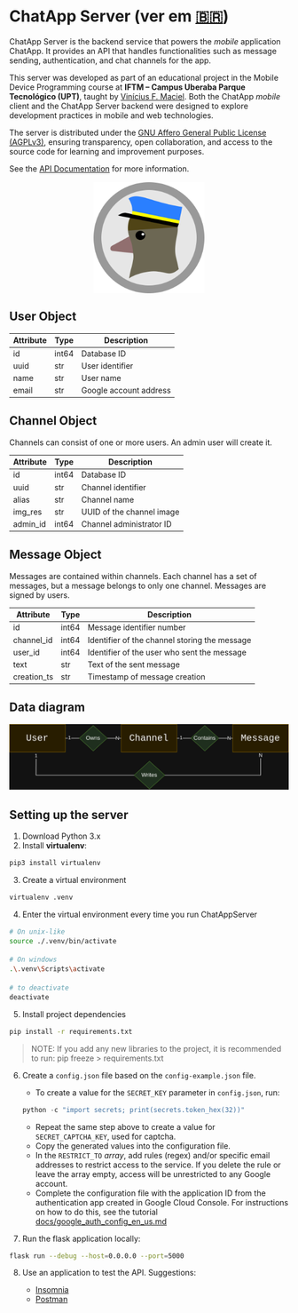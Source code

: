 # ChatApp Server (ver em [🇧🇷](../README.md))

ChatApp Server is the backend service that powers the *mobile* application ChatApp. It provides an API that handles functionalities such as message sending, authentication, and chat channels for the app.

This server was developed as part of an educational project in the Mobile Device Programming course at **IFTM – Campus Uberaba Parque Tecnológico (UPT)**, taught by [Vinícius F. Maciel](https://github.com/ViniciusFM). Both the ChatApp *mobile* client and the ChatApp Server backend were designed to explore development practices in mobile and web technologies.

The server is distributed under the [GNU Affero General Public License (AGPLv3)](../LICENSE), ensuring transparency, open collaboration, and access to the source code for learning and improvement purposes.

See the [API Documentation](api_docs_en_us.md) for more information.

<img src="../static/img/logo-pigeon.svg" style="display:block;width:200px;margin:16px auto;">

## User Object

| Attribute | Type  | Description            |
| --------- | ----- | ---------------------- |
| id        | int64 | Database ID            |
| uuid      | str   | User identifier        |
| name      | str   | User name              |
| email     | str   | Google account address |

## Channel Object

Channels can consist of one or more users. An admin user will create it.

| Attribute | Type  | Description               |
| --------- | ----- | ------------------------- |
| id        | int64 | Database ID               |
| uuid      | str   | Channel identifier        |
| alias     | str   | Channel name              |
| img\_res  | str   | UUID of the channel image |
| admin\_id | int64 | Channel administrator ID  |

## Message Object

Messages are contained within channels. Each channel has a set of messages, but a message belongs to only one channel. Messages are signed by users.

| Attribute    | Type  | Description                                   |
| ------------ | ----- | --------------------------------------------- |
| id           | int64 | Message identifier number                     |
| channel\_id  | int64 | Identifier of the channel storing the message |
| user\_id     | int64 | Identifier of the user who sent the message   |
| text         | str   | Text of the sent message                      |
| creation\_ts | str   | Timestamp of message creation                 |

## Data diagram

<img src="diagram.png">

## Setting up the server

1. Download Python 3.x
2. Install **virtualenv**:

```bash
pip3 install virtualenv
```

3. Create a virtual environment

```bash
virtualenv .venv
```

4. Enter the virtual environment every time you run ChatAppServer

```bash
# On unix-like
source ./.venv/bin/activate

# On windows
.\.venv\Scripts\activate

# to deactivate
deactivate
```

5. Install project dependencies

```bash
pip install -r requirements.txt
```

> NOTE: If you add any new libraries to the project, it is recommended to run: pip freeze > requirements.txt

6. Create a `config.json` file based on the `config-example.json` file.

   * To create a value for the `SECRET_KEY` parameter in `config.json`, run:

   ```python
   python -c "import secrets; print(secrets.token_hex(32))"
   ```

   * Repeat the same step above to create a value for `SECRET_CAPTCHA_KEY`, used for captcha.
   * Copy the generated values into the configuration file.
   * In the `RESTRICT_TO` *array*, add rules (regex) and/or specific email addresses to restrict access to the service. If you delete the rule or leave the array empty, access will be unrestricted to any Google account.
   * Complete the configuration file with the application ID from the authentication app created in Google Cloud Console. For instructions on how to do this, see the tutorial [docs/google\_auth\_config_en_us.md](google\_auth\_config_en_us.md)
7. Run the flask application locally:

```bash
flask run --debug --host=0.0.0.0 --port=5000
```

8. Use an application to test the API. Suggestions:

   * [Insomnia](https://insomnia.rest/download)
   * [Postman](https://www.postman.com/)
